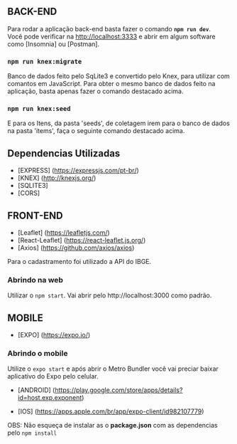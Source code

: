 ## BACK-END

Para rodar a aplicação back-end basta fazer o comando <strong>`npm run dev`</strong>.<br />
Você pode verificar na [http://localhost:3333](http://localhost:3333) e abrir em
algum software como [Insomnia] ou [Postman].

### `npm run knex:migrate`

  Banco de dados feito pelo SqLite3 e convertido pelo Knex, para utilizar
  com comantos em JavaScript. Para obter o mesmo banco de dados feito na aplicação,
  basta apenas fazer o comando destacado acima.

### `npm run knex:seed`

  E para os Itens, da pasta 'seeds', de coletagem irem para o banco de dados
  na pasta 'items', faça o seguinte comando destacado acima.

## Dependencias Utilizadas

 - [EXPRESS] (https://expressjs.com/pt-br/)
 - [KNEX] (http://knexjs.org/)
 - [SQLITE3]
 - [CORS]


## FRONT-END

- [Leaflet] (https://leafletjs.com/)
- [React-Leaflet] (https://react-leaflet.js.org/)
- [Axios] (https://github.com/axios/axios)

Para o cadastramento foi utilizado a API do IBGE.

### Abrindo na web

Utilizar o `npm start`. Vai abrir pelo http://localhost:3000 como padrão.


## MOBILE

- [EXPO] (https://expo.io/)

### Abrindo o mobile

Utilize o `expo start` e após abrir o Metro Bundler você vai preciar baixar aplicativo do Expo pelo celular.

- [ANDROID] (https://play.google.com/store/apps/details?id=host.exp.exponent)

- [IOS] (https://apps.apple.com/br/app/expo-client/id982107779)

OBS: Não esqueça de instalar as o <strong>package.json</strong> com as dependencias pelo `npm install`

